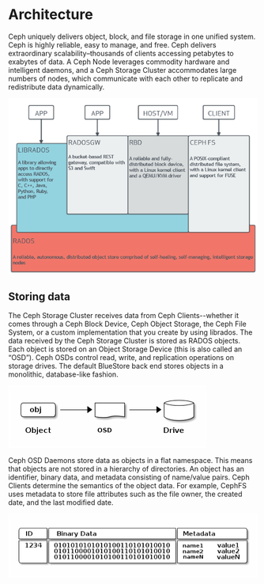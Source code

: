 # Architecture

Ceph uniquely delivers object, block, and file storage in one unified system. Ceph is highly reliable, easy to manage, and free. Ceph delivers extraordinary scalability–thousands of clients accessing petabytes to exabytes of data. A Ceph Node leverages commodity hardware and intelligent daemons, and a Ceph Storage Cluster accommodates large numbers of nodes, which communicate with each other to replicate and redistribute data dynamically.

![stack](images/stack.webp)

## Storing data

The Ceph Storage Cluster receives data from Ceph Clients--whether it comes through a Ceph Block Device, Ceph Object Storage, the Ceph File System, or a custom implementation that you create by using librados. The data received by the Ceph Storage Cluster is stored as RADOS objects. Each object is stored on an Object Storage Device (this is also called an “OSD”). Ceph OSDs control read, write, and replication operations on storage drives. The default BlueStore back end stores objects in a monolithic, database-like fashion.

![osd](images/osd.webp)

Ceph OSD Daemons store data as objects in a flat namespace. This means that objects are not stored in a hierarchy of directories. An object has an identifier, binary data, and metadata consisting of name/value pairs. Ceph Clients determine the semantics of the object data. For example, CephFS uses metadata to store file attributes such as the file owner, the created date, and the last modified date.

![metadata](images/meta.webp)
